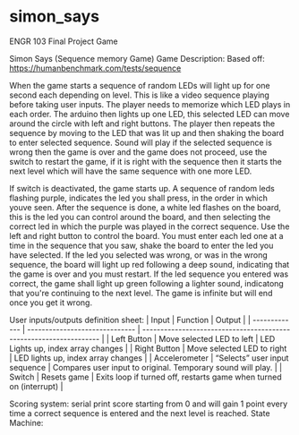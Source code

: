 # simon_says
ENGR 103 Final Project Game


Simon Says (Sequence memory Game)
Game Description:
Based off: https://humanbenchmark.com/tests/sequence


When the game starts a sequence of random LEDs will light up for one second each depending on level. This is like a video sequence playing before taking user inputs. The player needs to memorize which LED plays in each order. The arduino then lights up one LED, this selected LED can move around the circle with left and right buttons. The player then repeats the sequence by moving to the LED that was lit up and then shaking the board to enter selected sequence. Sound will play if the selected sequence is wrong then the game is over and the game does not proceed, use the switch to restart the game, if it is right with the sequence then it starts the next level which will have the same sequence with one more LED.

If switch is deactivated, the game starts up. A sequence of random leds flashing purple, indicates the led you shall press, in the order in which youve seen. After the sequence is done, a white led flashes on the board, this is the led you can control around the board, and then selecting the correct led in which the purple was played in the correct sequence. Use the left and right button to control the board. You must enter each led one at a time in the sequence that you saw, shake the board to enter the led you have selected. If the led you selected was wrong, or was in the wrong sequence, the board will light up red following a deep sound, indicating that the game is over and you must restart. If the led sequence you entered was correct, the game shall light up green following a lighter sound, indicatong that you're continuing to the next level. The game is infinite but will end once you get it wrong. 


User inputs/outputs definition sheet:
| Input                          | Function                                                           | Output |
| ------------- | ------------------------------ | ------------------------------------------------------------------ |
| Left Button                |  Move selected LED to left                                   |  LED Lights up, index array changes                                                                                                  |
| Right Button               |  Move selected LED to right                                  |  LED lights up, index array changes                                                                                                  |
| Accelerometer              |  “Selects” user input sequence                               |  Compares user input to original. Temporary sound will play. |
| Switch                     |  Resets game                                                 | Exits loop if turned off, restarts game when turned on (interrupt)                                                                   |

Scoring system: serial print score starting from 0 and will gain 1 point every time a correct sequence is entered and the next level is reached. 
State Machine:
